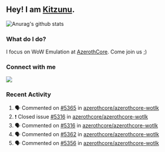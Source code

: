 ## Hey! I am [Kitzunu](https://Github.com/Kitzunu).

![Anurag's github stats](https://github-readme-stats.kitzunu.vercel.app/api?username=Kitzunu&show_icons=true)

### What do I do?

I focus on WoW Emulation at [AzerothCore](https://Github.com/AzerothCore). Come join us ;)

### Connect with me
[![](https://img.shields.io/badge/AzerothCore%20Discord-Connect%20with%20me!-green)](https://discord.com/invite/gkt4y2x)

### Recent Activity

<!--START_SECTION:activity-->
1. 🗣 Commented on [#5365](https://github.com/azerothcore/azerothcore-wotlk/issues/5365) in [azerothcore/azerothcore-wotlk](https://github.com/azerothcore/azerothcore-wotlk)
2. ❗️ Closed issue [#5316](https://github.com/azerothcore/azerothcore-wotlk/issues/5316) in [azerothcore/azerothcore-wotlk](https://github.com/azerothcore/azerothcore-wotlk)
3. 🗣 Commented on [#5316](https://github.com/azerothcore/azerothcore-wotlk/issues/5316) in [azerothcore/azerothcore-wotlk](https://github.com/azerothcore/azerothcore-wotlk)
4. 🗣 Commented on [#5362](https://github.com/azerothcore/azerothcore-wotlk/issues/5362) in [azerothcore/azerothcore-wotlk](https://github.com/azerothcore/azerothcore-wotlk)
5. 🗣 Commented on [#5356](https://github.com/azerothcore/azerothcore-wotlk/issues/5356) in [azerothcore/azerothcore-wotlk](https://github.com/azerothcore/azerothcore-wotlk)
<!--END_SECTION:activity-->
